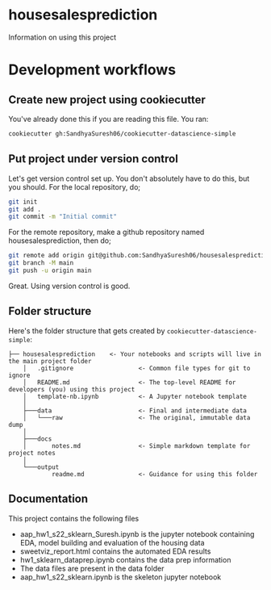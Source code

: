 # housesalesprediction

Information on using this project

Development workflows
=======================

Create new project using cookiecutter
----------------------

You've already done this if you are reading this file. You ran:

```bash
cookiecutter gh:SandhyaSuresh06/cookiecutter-datascience-simple
```

Put project under version control
---------------------------------

Let's get version control set up. You don't absolutely have to do this, but you should. For the local repository, do;

```bash
git init
git add .
git commit -m "Initial commit"
```

For the remote repository, make a github repository named housesalesprediction, then do;

```bash
git remote add origin git@github.com:SandhyaSuresh06/housesalesprediction.git
git branch -M main
git push -u origin main
```

Great. Using version control is good.


Folder structure
-----------------

Here's the folder structure that gets created by `cookiecutter-datascience-simple`:

	├── housesalesprediction	<- Your notebooks and scripts will live in the main project folder
		│   .gitignore					<- Common file types for git to ignore
		│   README.md					<- The top-level README for developers (you) using this project
		│   template-nb.ipynb			<- A Jupyter notebook template
		│
		├───data						<- Final and intermediate data
		│   └───raw						<- The original, immutable data dump
		│
		├───docs
		│       notes.md				<- Simple markdown template for project notes
		│
		└───output
				readme.md				<- Guidance for using this folder


Documentation
--------------

This project contains the following files

* aap_hw1_s22_sklearn_Suresh.ipynb is the jupyter notebook containing EDA, model building and evaluation of the housing data
* sweetviz_report.html contains the automated EDA results
* hw1_sklearn_dataprep.ipynb contains the data prep information
* The data files are present in the data folder
* aap_hw1_s22_sklearn.ipynb is the skeleton jupyter notebook





